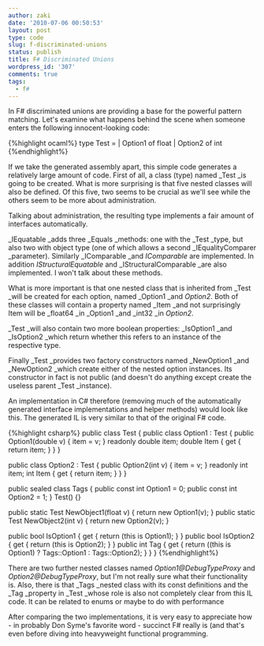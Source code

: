 ```yaml
---
author: zaki
date: '2010-07-06 00:50:53'
layout: post
type: code
slug: f-discriminated-unions
status: publish
title: F# Discriminated Unions
wordpress_id: '307'
comments: true
tags:
  - f#
---
```


In F# discriminated unions are providing a base for the powerful pattern
matching. Let's examine what happens behind the scene when someone enters the
following innocent-looking code:

{%highlight ocaml%}
type Test = | Option1 of float | Option2 of int
{%endhighlight%}

If we take the generated assembly apart, this simple code generates a
relatively large amount of code. First of all, a class (type) named _Test _is
going to be created. What is more surprising is that five nested classes will
also be defined. Of this five, two seems to be crucial as we'll see while the
others seem to be more about administration.

Talking about administration, the resulting type implements a fair amount of
interfaces automatically.

_IEquatable _adds three _Equals _methods: one with the _Test _type, but also
two with object type (one of which allows a second _IEqualityComparer
_parameter). Similarly _IComparable _and _IComparable<Test>_ are implemented.
In addition _IStructuralEquatable_ and _IStructuralComparable _are also
implemented. I won't talk about these methods.

What is more important is that one nested class that is inherited from _Test
_will be created for each option, named _Option1 _and _Option2_. Both of these
classes will contain a property named _Item _and not surprisingly Item will be
_float64 _in _Option1 _and _int32 _in _Option2_.

_Test _will also contain two more boolean properties: _IsOption1 _and
_IsOption2 _which return whether this refers to an instance of the respective
type.

Finally _Test _provides two factory constructors named _NewOption1 _and
_NewOption2 _which create either of the nested option instances. Its
constructor in fact is not public (and doesn't do anything except create the
useless parent _Test _instance).

An implementation in C# therefore (removing much of the automatically
generated interface implementations and helper methods) would look like this.
The generated IL is very similar to that of the original F# code.

{%highlight csharp%}
public class Test
{
  public class Option1 : Test
  {
    public Option1(double v) { item = v; }
    readonly double item;
    double Item { get { return item; } }
  }

  public class Option2 : Test
  {
    public Option2(int v) { item = v; }
    readonly int item;
    int Item { get { return item; } }
  }

  public sealed class Tags
  {
    public const int Option1 = 0;
    public const int Option2 = 1;
  }
  Test() {}

  public static Test NewObject1(float v) { return new Option1(v); }
  public static Test NewObject2(int v) { return new Option2(v); }

  public bool IsOption1 { get { return (this is Option1); } }
  public bool IsOption2 { get { return (this is Option2); } }
  public int Tag { get { return ((this is Option1) ? Tags::Option1 : Tags::Option2); } }
}
{%endhighlight%}

There are two further nested classes named _Option1@DebugTypeProxy_ and
_Option2@DebugTypeProxy_, but I'm not really sure what their functionality is.
Also, there is that _Tags _nested class with its const definitions and the
_Tag _property in _Test _whose role is also not completely clear from this IL
code. It can be related to enums or maybe to do with performance

After comparing the two implementations, it is very easy to appreciate how -
in probably Don Syme's favorite word - succinct F# really is (and that's even
before diving into heavyweight functional programming.

